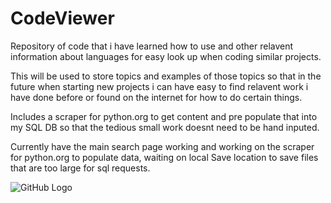 # CodeViewer
Repository of code that i have learned how to use and other relavent information about languages for easy look up when coding similar projects.

This will be used to store topics and examples of those topics so that in the future when starting new projects i can have easy to find relavent work i have done before or found on the internet for how to do certain things.


Includes a scraper for python.org to get content and pre populate that into my SQL DB so that the tedious small work doesnt need to be hand inputed. 


Currently have the main search page working and working on the scraper for python.org to populate data, waiting on local Save location to save files that are too large for sql requests.


![GitHub Logo](/images/codeviewer.PNG)
